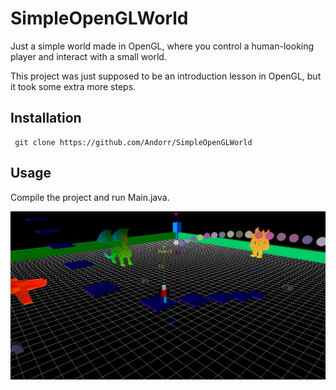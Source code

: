 # SimpleOpenGLWorld
Just a simple world made in OpenGL, where you control a human-looking player and interact with a small world.

This project was just supposed to be an introduction lesson in OpenGL, but it took some extra more steps.

## Installation
```
 git clone https://github.com/Andorr/SimpleOpenGLWorld
```

## Usage
Compile the project and run Main.java.

![Main](images/main.PNG)

